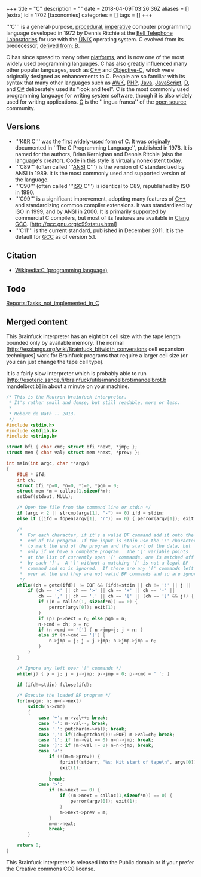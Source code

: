 +++
title = "C"
description = ""
date = 2018-04-09T03:26:36Z
aliases = []
[extra]
id = 1702
[taxonomies]
categories = []
tags = []
+++


'''C''' is a general-purpose, [procedural](https://rosettacode.org/wiki/procedural_programming), [imperative](https://rosettacode.org/wiki/imperative_programming) computer programming language developed in 1972 by Dennis Ritchie at the [Bell Telephone Laboratories](https://rosettacode.org/wiki/Bell_Labs) for use with the [UNIX](https://rosettacode.org/wiki/UNIX) operating system. C evolved from its predecessor, [derived from::B](https://rosettacode.org/wiki/derived_from::B).

C has since spread to many other [platforms](https://rosettacode.org/wiki/:Category:Platforms), and is now one of the most widely used programming languages. C has also greatly influenced many other popular languages, such as [C++](https://rosettacode.org/wiki/C++) and [Objective-C](https://rosettacode.org/wiki/Objective-C), which were originally designed as enhancements to C. People are so familiar with its syntax that many other languages such as [AWK](https://rosettacode.org/wiki/AWK), [PHP](https://rosettacode.org/wiki/PHP), [Java](https://rosettacode.org/wiki/Java), [JavaScript](https://rosettacode.org/wiki/JavaScript), [D](https://rosettacode.org/wiki/D), and [C#](https://rosettacode.org/wiki/C_Sharp) deliberately used its "look and feel". C is the most commonly used programming language for writing system software, though it is also widely used for writing applications. [C](https://rosettacode.org/wiki/C) is the ''lingua franca'' of the [open source](https://rosettacode.org/wiki/open_source) community.


## Versions

* '''K&R C''' was the first widely-used form of C. It was originally documented in ''The C Programming Language'', published in 1978. It is named for the authors, Brian Kernighan and Dennis Ritchie (also the language's creator). Code in this style is virtually nonexistent today.
* '''C89''' (often called '''[ANSI](https://rosettacode.org/wiki/ANSI) C''') is the version of C standardized by ANSI in 1989. It is the most commonly used and supported version of the language.
* '''C90''' (often called '''[ISO](https://rosettacode.org/wiki/ISO) C''') is identical to C89, republished by ISO in 1990.
* '''C99''' is a significant improvement, adopting many features of [C++](https://rosettacode.org/wiki/C++) and standardizing common compiler extensions. It was standardized by ISO in 1999, and by ANSI in 2000. It is primarily supported by commercial C compilers, but most of its features are available in [Clang](https://rosettacode.org/wiki/Clang) [GCC](https://rosettacode.org/wiki/GCC). [http://gcc.gnu.org/c99status.html]
* '''C11''' is the current standard, published in December 2011. It is the default for [GCC](https://rosettacode.org/wiki/GCC) as of version 5.1.


## Citation

* [Wikipedia:C (programming language)](https://en.wikipedia.org/wiki/C_%28programming_language%29)


## Todo

[Reports:Tasks_not_implemented_in_C](https://rosettacode.org/wiki/Reports:Tasks_not_implemented_in_C)
## Merged content




This Brainfuck interpreter has an eight bit cell size with the tape length bounded only by available memory. The normal [http://esolangs.org/wiki/Brainfuck_bitwidth_conversions cell expansion techniques] work for Brainfuck programs that require a larger cell size (or you can just change the tape cell type).

It is a fairly slow interpreter which is probably able to run [http://esoteric.sange.fi/brainfuck/utils/mandelbrot/mandelbrot.b mandelbrot.b] in about a minute on your machine.


```c
/* This is the Neutron brainfuck interpreter.
 * It's rather small and dense, but still readable, more or less.
 *
 * Robert de Bath -- 2013.
 */
#include <stdio.h>
#include <stdlib.h>
#include <string.h>

struct bfi { char cmd; struct bfi *next, *jmp; };
struct mem { char val; struct mem *next, *prev; };

int main(int argc, char **argv)
{
    FILE * ifd;
    int ch;
    struct bfi *p=0, *n=0, *j=0, *pgm = 0;
    struct mem *m = calloc(1,sizeof*m);
    setbuf(stdout, NULL);

    /* Open the file from the command line or stdin */
    if (argc < 2 || strcmp(argv[1], "-") == 0) ifd = stdin;
    else if ((ifd = fopen(argv[1], "r")) == 0) { perror(argv[1]); exit(1); }

    /*
     *  For each character, if it's a valid BF command add it onto the
     *  end of the program. If the input is stdin use the '!' character
     *  to mark the end of the program and the start of the data, but
     *  only if we have a complete program.  The 'j' variable points
     *  at the list of currently open '[' commands, one is matched off
     *  by each ']'.  A ']' without a matching '[' is not a legal BF
     *  command and so is ignored.  If there are any '[' commands left
     *  over at the end they are not valid BF commands and so are ignored.
     */
    while((ch = getc(ifd)) != EOF && (ifd!=stdin || ch != '!' || j || !pgm)) {
        if (ch == '<' || ch == '>' || ch == '+' || ch == '-' ||
            ch == ',' || ch == '.' || ch == '[' || (ch == ']' && j)) {
            if ((n = calloc(1, sizeof*n)) == 0) {
                perror(argv[0]); exit(1);
            }
            if (p) p->next = n; else pgm = n;
            n->cmd = ch; p = n;
            if (n->cmd == '[') { n->jmp=j; j = n; }
            else if (n->cmd == ']') {
                n->jmp = j; j = j->jmp; n->jmp->jmp = n;
            }
        }
    }

    /* Ignore any left over '[' commands */
    while(j) { p = j; j = j->jmp; p->jmp = 0; p->cmd = ' '; }

    if (ifd!=stdin) fclose(ifd);

    /* Execute the loaded BF program */
    for(n=pgm; n; n=n->next)
        switch(n->cmd)
        {
            case '+': m->val++; break;
            case '-': m->val--; break;
            case '.': putchar(m->val); break;
            case ',': if((ch=getchar())!=EOF) m->val=ch; break;
            case '[': if (m->val == 0) n=n->jmp; break;
            case ']': if (m->val != 0) n=n->jmp; break;
            case '<':
                if (!(m=m->prev)) {
                    fprintf(stderr, "%s: Hit start of tape\n", argv[0]);
                    exit(1);
                }
                break;
            case '>':
                if (m->next == 0) {
                    if ((m->next = calloc(1,sizeof*m)) == 0) {
                        perror(argv[0]); exit(1);
                    }
                    m->next->prev = m;
                }
                m=m->next;
                break;
        }

    return 0;
}
```


This Brainfuck interpreter is released into the Public domain or if your prefer the Creative commons CC0 license.
